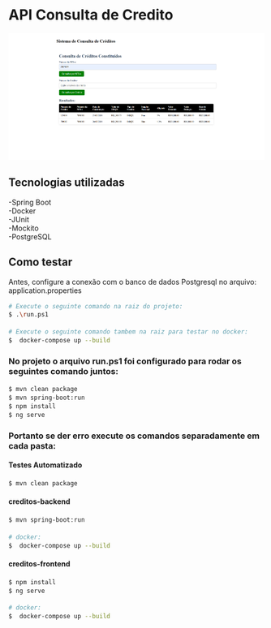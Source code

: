 # API Consulta de Credito
<img src="imagem.png" alt="" width="" height="250">

## Tecnologias utilizadas
-Spring Boot <br/>
-Docker<br/>
-JUnit<br/>
-Mockito<br/>
-PostgreSQL<br/>

## Como testar 
Antes, configure a conexão com o banco de dados Postgresql no arquivo: application.properties

```bash
# Execute o seguinte comando na raiz do projeto: 
$ .\run.ps1

# Execute o seguinte comando tambem na raiz para testar no docker: 
$  docker-compose up --build
```


### No projeto o arquivo run.ps1 foi configurado para rodar os seguintes comando juntos: 
```bash
$ mvn clean package
$ mvn spring-boot:run
$ npm install
$ ng serve
```
### Portanto se der erro execute os comandos separadamente em cada pasta:


#### Testes Automatizado

```bash
$ mvn clean package
```
#### creditos-backend 
```bash
$ mvn spring-boot:run

# docker: 
$  docker-compose up --build
```
#### creditos-frontend
```bash
$ npm install
$ ng serve

# docker: 
$  docker-compose up --build
```
